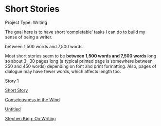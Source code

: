 # Short Stories

Project Type: Writing

The goal here is to have short ‘completable’ tasks I can do to build my sense of being a writer. 

between 1,500 words and 7,500 words

Most short stories seem to be **between 1,500 words and 7,500 words** long so about 3- 30 pages long (a typical printed page is somewhere between 250 and 450 words) depending on font and print formatting. Also, pages of dialogue may have fewer words, which affects length too.

[Story 1](Story%201%200af220f83651431eb7672a846b1d75df.md)

[Short Story](Short%20Story%2038c227f41e5e438dbc19308bb52d061d.md)

[Consciousness in the Wind](Consciousness%20in%20the%20Wind%205aca3000c9d64aa7964cd3b2e66af517.md)

[Untitled](Untitled%200a2ca9455ab1488ea9b68a497b6ac200.csv)

[Stephen King: On Writing](Stephen%20King%20On%20Writing%20969d50d0678a4bf89967ee4f9e44175d.md)